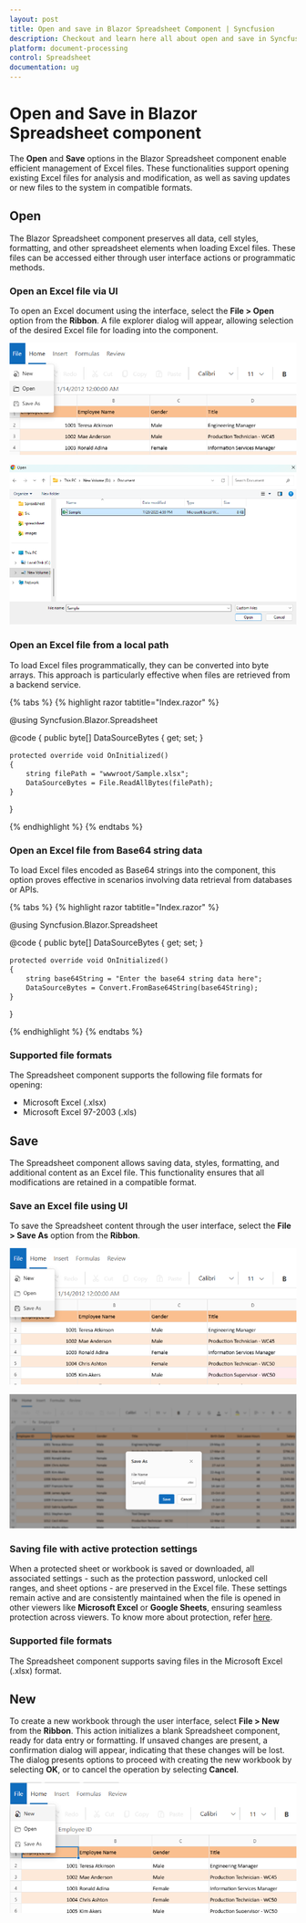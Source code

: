 ```yaml
---
layout: post
title: Open and save in Blazor Spreadsheet Component | Syncfusion
description: Checkout and learn here all about open and save in Syncfusion Blazor Spreadsheet component and more | Syncfusion.
platform: document-processing
control: Spreadsheet
documentation: ug
---
```


# Open and Save in Blazor Spreadsheet component

The **Open** and **Save** options in the Blazor Spreadsheet component enable efficient management of Excel files. These functionalities support opening existing Excel files for analysis and modification, as well as saving updates or new files to the system in compatible formats.

## Open
The Blazor Spreadsheet component preserves all data, cell styles, formatting, and other spreadsheet elements when loading Excel files. These files can be accessed either through user interface actions or programmatic methods.

### Open an Excel file via UI
To open an Excel document using the interface, select the **File > Open** option from the **Ribbon**. A file explorer dialog will appear, allowing selection of the desired Excel file for loading into the component.

![UI showing file menu with open option](./images/file-open-feature.png)

![File explorer showing Excel file](./images/select-excel-file.png)

### Open an Excel file from a local path
To load Excel files programmatically, they can be converted into byte arrays. This approach is particularly effective when files are retrieved from a backend service.

{% tabs %}
{% highlight razor tabtitle="Index.razor" %}

@using Syncfusion.Blazor.Spreadsheet

<SfSpreadsheet DataSource="DataSourceBytes" >
    <SpreadsheetRibbon></SpreadsheetRibbon>
</SfSpreadsheet>

@code {
    public byte[] DataSourceBytes { get; set; }

    protected override void OnInitialized()
    {
        string filePath = "wwwroot/Sample.xlsx";
        DataSourceBytes = File.ReadAllBytes(filePath);
    }
}

{% endhighlight %}
{% endtabs %}

### Open an Excel file from Base64 string data
To load Excel files encoded as Base64 strings into the component, this option proves effective in scenarios involving data retrieval from databases or APIs.

{% tabs %}
{% highlight razor tabtitle="Index.razor" %}

@using Syncfusion.Blazor.Spreadsheet

 <SfSpreadsheet DataSource="DataSourceBytes" >
    <SpreadsheetRibbon></SpreadsheetRibbon>
 </SfSpreadsheet>

@code {
    public byte[] DataSourceBytes { get; set; }

    protected override void OnInitialized()
    {
        string base64String = "Enter the base64 string data here";
        DataSourceBytes = Convert.FromBase64String(base64String);     
    }
}

{% endhighlight %}
{% endtabs %}

### Supported file formats
The Spreadsheet component supports the following file formats for opening:
* Microsoft Excel (.xlsx)
* Microsoft Excel 97-2003 (.xls)

## Save
The Spreadsheet component allows saving data, styles, formatting, and additional content as an Excel file. This functionality ensures that all modifications are retained in a compatible format.

### Save an Excel file using UI
To save the Spreadsheet content through the user interface, select the **File > Save As** option from the **Ribbon**.

![UI showing file menu with save option](./images/file-save-feature.png)

![File explorer interface for saving a file](./images/file-save-dialogbox.png)

### Saving file with active protection settings
When a protected sheet or workbook is saved or downloaded, all associated settings - such as the protection password, unlocked cell ranges, and sheet options - are preserved in the Excel file. These settings remain active and are consistently maintained when the file is opened in other viewers like **Microsoft Excel** or **Google Sheets**, ensuring seamless protection across viewers. To know more about protection, refer [here](./protection#protect-sheet).

### Supported file formats
The Spreadsheet component supports saving files in the Microsoft Excel (.xlsx) format.

## New
To create a new workbook through the user interface, select **File > New** from the **Ribbon**. This action initializes a blank Spreadsheet component, ready for data entry or formatting. If unsaved changes are present, a confirmation dialog will appear, indicating that these changes will be lost. The dialog presents options to proceed with creating the new workbook by selecting **OK**, or to cancel the operation by selecting **Cancel**.

![UI showing file menu with new option](./images/file-new-feature.png)